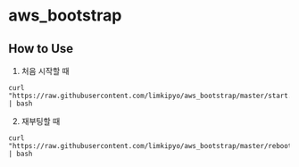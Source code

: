 # aws_bootstrap
## How to Use

1. 처음 시작할 때

```
curl "https://raw.githubusercontent.com/limkipyo/aws_bootstrap/master/start.sh" | bash 
```

2. 재부팅할 때

```
curl "https://raw.githubusercontent.com/limkipyo/aws_bootstrap/master/reboot.sh" | bash 
```
